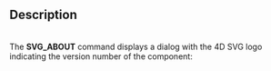 ﻿<!-- SVG_ABOUT -->## Description<br/>The **SVG\_ABOUT** command displays a dialog with the 4D SVG logo indicating the version number of the component: